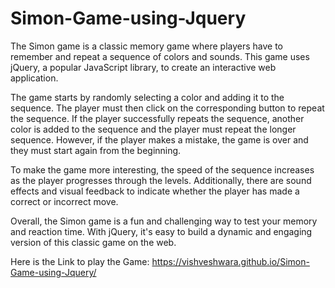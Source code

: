 # Simon-Game-using-Jquery
The Simon game is a classic memory game where players have to remember and repeat a sequence of colors and sounds. This game uses jQuery, a popular JavaScript library, to create an interactive web application.

The game starts by randomly selecting a color and adding it to the sequence. The player must then click on the corresponding button to repeat the sequence. If the player successfully repeats the sequence, another color is added to the sequence and the player must repeat the longer sequence. However, if the player makes a mistake, the game is over and they must start again from the beginning.

To make the game more interesting, the speed of the sequence increases as the player progresses through the levels. Additionally, there are sound effects and visual feedback to indicate whether the player has made a correct or incorrect move.

Overall, the Simon game is a fun and challenging way to test your memory and reaction time. With jQuery, it's easy to build a dynamic and engaging version of this classic game on the web.

Here is the Link to play the Game:
https://vishveshwara.github.io/Simon-Game-using-Jquery/
